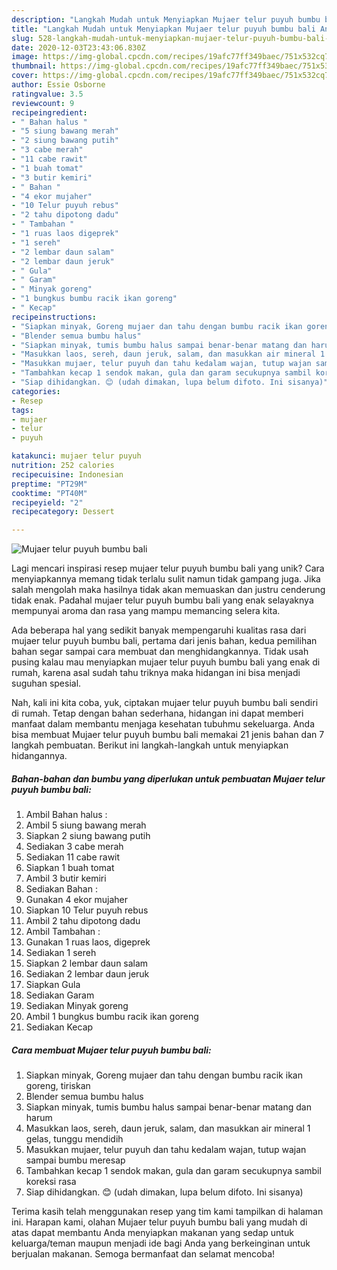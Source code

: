 ```yaml
---
description: "Langkah Mudah untuk Menyiapkan Mujaer telur puyuh bumbu bali Anti Gagal"
title: "Langkah Mudah untuk Menyiapkan Mujaer telur puyuh bumbu bali Anti Gagal"
slug: 528-langkah-mudah-untuk-menyiapkan-mujaer-telur-puyuh-bumbu-bali-anti-gagal
date: 2020-12-03T23:43:06.830Z
image: https://img-global.cpcdn.com/recipes/19afc77ff349baec/751x532cq70/mujaer-telur-puyuh-bumbu-bali-foto-resep-utama.jpg
thumbnail: https://img-global.cpcdn.com/recipes/19afc77ff349baec/751x532cq70/mujaer-telur-puyuh-bumbu-bali-foto-resep-utama.jpg
cover: https://img-global.cpcdn.com/recipes/19afc77ff349baec/751x532cq70/mujaer-telur-puyuh-bumbu-bali-foto-resep-utama.jpg
author: Essie Osborne
ratingvalue: 3.5
reviewcount: 9
recipeingredient:
- " Bahan halus "
- "5 siung bawang merah"
- "2 siung bawang putih"
- "3 cabe merah"
- "11 cabe rawit"
- "1 buah tomat"
- "3 butir kemiri"
- " Bahan "
- "4 ekor mujaher"
- "10 Telur puyuh rebus"
- "2 tahu dipotong dadu"
- " Tambahan "
- "1 ruas laos digeprek"
- "1 sereh"
- "2 lembar daun salam"
- "2 lembar daun jeruk"
- " Gula"
- " Garam"
- " Minyak goreng"
- "1 bungkus bumbu racik ikan goreng"
- " Kecap"
recipeinstructions:
- "Siapkan minyak, Goreng mujaer dan tahu dengan bumbu racik ikan goreng, tiriskan"
- "Blender semua bumbu halus"
- "Siapkan minyak, tumis bumbu halus sampai benar-benar matang dan harum"
- "Masukkan laos, sereh, daun jeruk, salam, dan masukkan air mineral 1 gelas, tunggu mendidih"
- "Masukkan mujaer, telur puyuh dan tahu kedalam wajan, tutup wajan sampai bumbu meresap"
- "Tambahkan kecap 1 sendok makan, gula dan garam secukupnya sambil koreksi rasa"
- "Siap dihidangkan. 😊 (udah dimakan, lupa belum difoto. Ini sisanya)"
categories:
- Resep
tags:
- mujaer
- telur
- puyuh

katakunci: mujaer telur puyuh 
nutrition: 252 calories
recipecuisine: Indonesian
preptime: "PT29M"
cooktime: "PT40M"
recipeyield: "2"
recipecategory: Dessert

---
```



![Mujaer telur puyuh bumbu bali](https://img-global.cpcdn.com/recipes/19afc77ff349baec/751x532cq70/mujaer-telur-puyuh-bumbu-bali-foto-resep-utama.jpg)

Lagi mencari inspirasi resep mujaer telur puyuh bumbu bali yang unik? Cara menyiapkannya memang tidak terlalu sulit namun tidak gampang juga. Jika salah mengolah maka hasilnya tidak akan memuaskan dan justru cenderung tidak enak. Padahal mujaer telur puyuh bumbu bali yang enak selayaknya mempunyai aroma dan rasa yang mampu memancing selera kita.



Ada beberapa hal yang sedikit banyak mempengaruhi kualitas rasa dari mujaer telur puyuh bumbu bali, pertama dari jenis bahan, kedua pemilihan bahan segar sampai cara membuat dan menghidangkannya. Tidak usah pusing kalau mau menyiapkan mujaer telur puyuh bumbu bali yang enak di rumah, karena asal sudah tahu triknya maka hidangan ini bisa menjadi suguhan spesial.


Nah, kali ini kita coba, yuk, ciptakan mujaer telur puyuh bumbu bali sendiri di rumah. Tetap dengan bahan sederhana, hidangan ini dapat memberi manfaat dalam membantu menjaga kesehatan tubuhmu sekeluarga. Anda bisa membuat Mujaer telur puyuh bumbu bali memakai 21 jenis bahan dan 7 langkah pembuatan. Berikut ini langkah-langkah untuk menyiapkan hidangannya.

<!--inarticleads1-->

##### Bahan-bahan dan bumbu yang diperlukan untuk pembuatan Mujaer telur puyuh bumbu bali:

1. Ambil  Bahan halus :
1. Ambil 5 siung bawang merah
1. Siapkan 2 siung bawang putih
1. Sediakan 3 cabe merah
1. Sediakan 11 cabe rawit
1. Siapkan 1 buah tomat
1. Ambil 3 butir kemiri
1. Sediakan  Bahan :
1. Gunakan 4 ekor mujaher
1. Siapkan 10 Telur puyuh rebus
1. Ambil 2 tahu dipotong dadu
1. Ambil  Tambahan :
1. Gunakan 1 ruas laos, digeprek
1. Sediakan 1 sereh
1. Siapkan 2 lembar daun salam
1. Sediakan 2 lembar daun jeruk
1. Siapkan  Gula
1. Sediakan  Garam
1. Sediakan  Minyak goreng
1. Ambil 1 bungkus bumbu racik ikan goreng
1. Sediakan  Kecap




<!--inarticleads2-->

##### Cara membuat Mujaer telur puyuh bumbu bali:

1. Siapkan minyak, Goreng mujaer dan tahu dengan bumbu racik ikan goreng, tiriskan
1. Blender semua bumbu halus
1. Siapkan minyak, tumis bumbu halus sampai benar-benar matang dan harum
1. Masukkan laos, sereh, daun jeruk, salam, dan masukkan air mineral 1 gelas, tunggu mendidih
1. Masukkan mujaer, telur puyuh dan tahu kedalam wajan, tutup wajan sampai bumbu meresap
1. Tambahkan kecap 1 sendok makan, gula dan garam secukupnya sambil koreksi rasa
1. Siap dihidangkan. 😊 (udah dimakan, lupa belum difoto. Ini sisanya)




Terima kasih telah menggunakan resep yang tim kami tampilkan di halaman ini. Harapan kami, olahan Mujaer telur puyuh bumbu bali yang mudah di atas dapat membantu Anda menyiapkan makanan yang sedap untuk keluarga/teman maupun menjadi ide bagi Anda yang berkeinginan untuk berjualan makanan. Semoga bermanfaat dan selamat mencoba!

